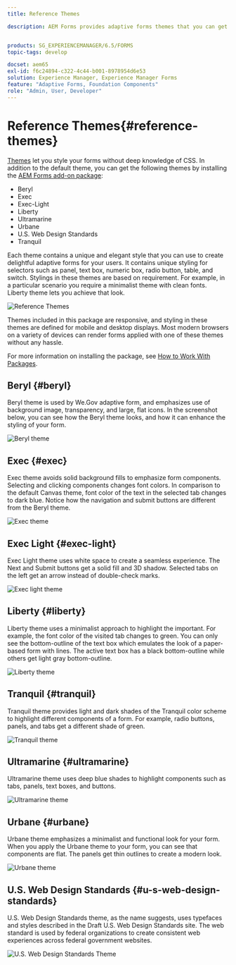 ```yaml
---
title: Reference Themes

description: AEM Forms provides adaptive forms themes that you can get from Software Distribution and use to style a form.


products: SG_EXPERIENCEMANAGER/6.5/FORMS
topic-tags: develop

docset: aem65
exl-id: f6c24894-c322-4c44-b001-8978954d6e53
solution: Experience Manager, Experience Manager Forms
feature: "Adaptive Forms, Foundation Components"
role: "Admin, User, Developer"
---
```

# Reference Themes{#reference-themes}

[Themes](../../forms/using/themes.md) let you style your forms without deep knowledge of CSS. In addition to the default theme, you can get the following themes by installing the [AEM Forms add-on package](https://experienceleague.adobe.com/docs/experience-manager-release-information/aem-release-updates/forms-updates/aem-forms-releases.html?lang=en):

* Beryl
* Exec
* Exec-Light
* Liberty
* Ultramarine
* Urbane
* U.S. Web Design Standards
* Tranquil

Each theme contains a unique and elegant style that you can use to create delightful adaptive forms for your users. It contains unique styling for selectors such as panel, text box, numeric box, radio button, table, and switch. Stylings in these themes are based on requirement. For example, in a particular scenario you require a minimalist theme with clean fonts. Liberty theme lets you achieve that look.

![Reference Themes](assets/ref-themes.png)

Themes included in this package are responsive, and styling in these themes are defined for mobile and desktop displays. Most modern browsers on a variety of devices can render forms applied with one of these themes without any hassle.

For more information on installing the package, see [How to Work With Packages](/help/sites-administering/package-manager.md).

## Beryl {#beryl}

Beryl theme is used by We.Gov adaptive form, and emphasizes use of background image, transparency, and large, flat icons. In the screenshot below, you can see how the Beryl theme looks, and how it can enhance the styling of your form.

![Beryl theme](assets/beryl.png)

<!--[Click to enlarge

](assets/beryl-1.png)-->

## Exec {#exec}

Exec theme avoids solid background fills to emphasize form components. Selecting and clicking components changes font colors. In comparison to the default Canvas theme, font color of the text in the selected tab changes to dark blue. Notice how the navigation and submit buttons are different from the Beryl theme.

![Exec theme](assets/exec.png)

<!--[Click to enlarge

](assets/exec-1.png)-->

## Exec Light {#exec-light}

Exec Light theme uses white space to create a seamless experience. The Next and Submit buttons get a solid fill and 3D shadow. Selected tabs on the left get an arrow instead of double-check marks.

![Exec light theme](assets/exec-light.png)

<!--[Click to enlarge

](assets/exec-light-1.png)-->

## Liberty {#liberty}

Liberty theme uses a minimalist approach to highlight the important. For example, the font color of the visited tab changes to green. You can only see the bottom-outline of the text box which emulates the look of a paper-based form with lines. The active text box has a black bottom-outline while others get light gray bottom-outline.

![Liberty theme](assets/liberty.png)

<!--[Click to enlarge

](assets/liberty-1.png)-->

## Tranquil {#tranquil}

Tranquil theme provides light and dark shades of the Tranquil color scheme to highlight different components of a form. For example, radio buttons, panels, and tabs get a different shade of green.

![Tranquil theme](assets/tranquil.png)

<!--[Click to enlarge

](assets/tranquil-1.png)-->

## Ultramarine {#ultramarine}

Ultramarine theme uses deep blue shades to highlight components such as tabs, panels, text boxes, and buttons.

![Ultramarine theme](assets/ultramarine.png)

<!--[Click to enlarge](assets/ultramarine-1.png)-->

## Urbane {#urbane}

Urbane theme emphasizes a minimalist and functional look for your form. When you apply the Urbane theme to your form, you can see that components are flat. The panels get thin outlines to create a modern look.

![Urbane theme](assets/urbane.png)

<!--[Click to enlarge

](assets/urbane-1.png)-->

## U.S. Web Design Standards {#u-s-web-design-standards}

U.S. Web Design Standards theme, as the name suggests, uses typefaces and styles described in the Draft U.S. Web Design Standards site. The web standard is used by federal organizations to create consistent web experiences across federal government websites.

![U.S. Web Design Standards Theme](assets/us-web-standards.png)

<!--[Click to enlarge

](assets/usgov.png)-->
